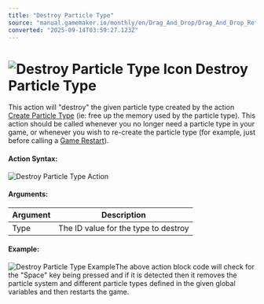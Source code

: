 ```yaml
---
title: "Destroy Particle Type"
source: "manual.gamemaker.io/monthly/en/Drag_And_Drop/Drag_And_Drop_Reference/Particles/Destroy_Particle_Type.htm"
converted: "2025-09-14T03:59:27.123Z"
---
```


# ![Destroy Particle Type Icon](../../../assets/Images/Scripting_Reference/Drag_And_Drop/Reference/Particles/i_Particles_Destroy_Particle_Type.png) Destroy Particle Type

This action will "destroy" the given particle type created by the action [Create Particle Type](Create_Particle_Type.md) (ie: free up the memory used by the particle type). This action should be called whenever you no longer need a particle type in your game, or whenever you wish to re-create the particle type (for example, just before calling a [Game Restart](../Game/Restart_Game.md)).

#### Action Syntax:

![Destroy Particle Type Action](../../../assets/Images/Scripting_Reference/Drag_And_Drop/Reference/Particles/a_Particles_Destroy_Particle_Type.png)

#### Arguments:

| Argument | Description |
| --- | --- |
| Type | The ID value for the type to destroy |

#### Example:

![Destroy Particle Type Example](../../../assets/Images/Scripting_Reference/Drag_And_Drop/Reference/Particles/e_Particles_Destroy_Particle_System.png)The above action block code will check for the "Space" key being pressed and if it is detected then it removes the particle system and different particle types defined in the given global variables and then restarts the game.